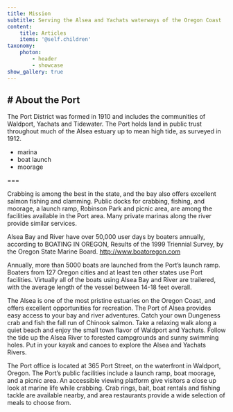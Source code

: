 ```yaml
---
title: Mission
subtitle: Serving the Alsea and Yachats waterways of the Oregon Coast
content:
    title: Articles
    items: '@self.children'
taxonomy:
    photon:
        - header
        - showcase
show_gallery: true
---
```


## # About the Port

The Port District was formed in 1910 and includes the communities of Waldport, Yachats and Tidewater. The Port holds land in public trust throughout much of the Alsea estuary up to mean high tide, as surveyed in 1912.

- marina
- boat launch
- moorage

===

Crabbing is among the best in the state, and the bay also offers excellent salmon fishing and clamming.   Public docks for crabbing, fishing, and moorage, a launch ramp, Robinson Park and picnic area, are among the facilities available in the Port area.  Many private marinas along the river provide similar services.

Alsea Bay and River have over 50,000 user days by boaters annually, according to BOATING IN OREGON, Results of the 1999 Triennial Survey, by the Oregon State Marine Board.  http://www.boatoregon.com

Annually, more than 5000 boats are launched from the Port’s launch ramp.  Boaters from 127 Oregon cities and at least ten other states use Port facilities. Virtually all of the boats using Alsea Bay and River are trailered, with the average length of the vessel between 14-18 feet overall.

The Alsea is one of the most pristine estuaries on the Oregon Coast, and offers excellent opportunities for recreation. The Port of Alsea provides easy access to your bay and river adventures. Catch your own Dungeness crab and fish the fall run of Chinook salmon. Take a relaxing walk along a quiet beach and enjoy the small town flavor of Waldport and Yachats. Follow the tide up the Alsea River to forested campgrounds and sunny swimming holes.  Put in your kayak and canoes to explore the Alsea and Yachats Rivers.

The Port office is located at 365 Port Street, on the waterfront in Waldport, Oregon.  The Port’s public facilities include a launch ramp, boat moorage, and a picnic area. An accessible viewing platform give visitors a close up look at marine life while crabbing. Crab rings, bait, boat rentals and fishing tackle are available nearby, and area restaurants provide a wide selection of meals to choose from.
